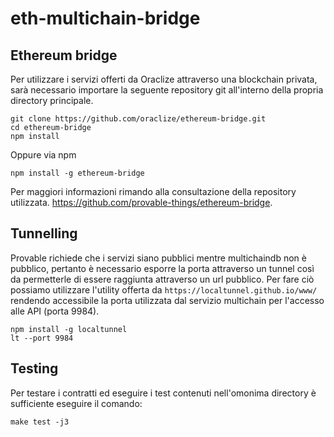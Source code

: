 # eth-multichain-bridge

## Ethereum bridge
Per utilizzare i servizi offerti da Oraclize attraverso una blockchain privata, sarà necessario importare la seguente repository git all'interno della propria directory principale.
```
git clone https://github.com/oraclize/ethereum-bridge.git
cd ethereum-bridge
npm install
```
Oppure via npm
```
npm install -g ethereum-bridge
```
Per maggiori informazioni rimando alla consultazione della repository utilizzata. https://github.com/provable-things/ethereum-bridge.

## Tunnelling
Provable richiede che i servizi siano pubblici mentre multichaindb non è pubblico, pertanto è necessario esporre la porta attraverso un tunnel così da permetterle di essere raggiunta attraverso un url pubblico. Per fare ciò possiamo utilizzare l'utility offerta da `https://localtunnel.github.io/www/` rendendo accessibile la porta utilizzata dal servizio multichain per l'accesso alle API (porta 9984).
```
npm install -g localtunnel
lt --port 9984
```

## Testing
Per testare i contratti ed eseguire i test contenuti nell'omonima directory è sufficiente eseguire il comando:
```
make test -j3
